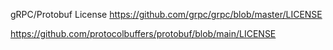 gRPC/Protobuf License
https://github.com/grpc/grpc/blob/master/LICENSE

https://github.com/protocolbuffers/protobuf/blob/main/LICENSE